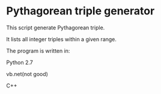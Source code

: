 # Pythagorean triple generator
This script generate Pythagorean triple.

It lists all integer triples within a given range.

The program is written in:

Python 2.7

vb.net(not good)

C++